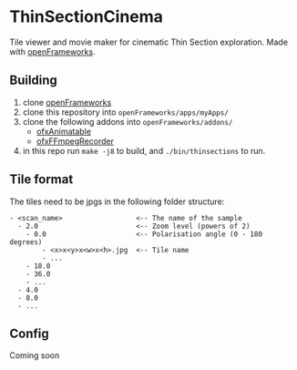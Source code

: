 # ThinSectionCinema

Tile viewer and movie maker for cinematic Thin Section exploration.
Made with [openFrameworks](https://openframeworks.cc/).

## Building

1. clone [openFrameworks](https://github.com/openframeworks/openFrameworks)
2. clone this repository into `openFrameworks/apps/myApps/`
3. clone the following addons into `openFrameworks/addons/`
    - [ofxAnimatable](https://github.com/armadillu/ofxAnimatable)
    - [ofxFFmpegRecorder](https://github.com/Furkanzmc/ofxFFmpegRecorder)
4. in this repo run `make -j8` to build, and `./bin/thinsections` to run.

## Tile format

The tiles need to be jpgs in the following folder structure:

```directory
- <scan_name>                  <-- The name of the sample
  - 2.0                        <-- Zoom level (powers of 2)
    - 0.0                      <-- Polarisation angle (0 - 180 degrees)
        - <x>x<y>x<w>x<h>.jpg  <-- Tile name
        - ...
    - 18.0
    - 36.0
    - ...
  - 4.0
  - 8.0
  - ...
```

## Config

Coming soon
